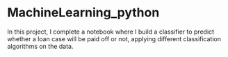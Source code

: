 # MachineLearning_python
In this project, I complete a notebook where I build a classifier to predict whether a loan case will be paid off or not, applying different classification algorithms on the data.

